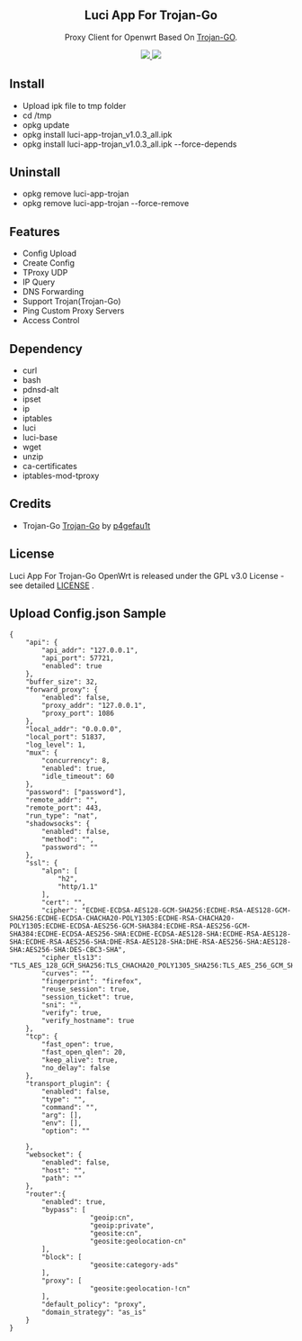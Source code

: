 <h2 align="center">
  <br>Luci App For Trojan-Go <br>
</h2>
  <p align="center">
	Proxy Client for Openwrt Based On <a href="https://github.com/p4gefau1t/trojan-go" target="_blank">Trojan-GO</a>.
  </p>
  <p align="center">
  <a target="_blank" href="https://github.com/frainzy1477/luci-app-trojan/releases/tag/v1.0.3">
    <img src="https://img.shields.io/badge/Luci%20App%20For%20TrojanGo-v1.0.3-blue.svg"> 	  
  </a>
  <a href="https://github.com/frainzy1477/luci-app-trojan/releases" target="_blank">
        <img src="https://img.shields.io/github/downloads/frainzy1477/luci-app-trojan/total.svg?style=flat-square"/>
   </a>
  </p>

  
 ## Install
- Upload ipk file to tmp folder
- cd /tmp
- opkg update
- opkg install luci-app-trojan_v1.0.3_all.ipk  
- opkg install luci-app-trojan_v1.0.3_all.ipk --force-depends

 ## Uninstall
- opkg remove luci-app-trojan 
- opkg remove luci-app-trojan --force-remove

## Features
- Config Upload
- Create Config
- TProxy UDP
- IP Query
- DNS Forwarding
- Support Trojan(Trojan-Go)
- Ping Custom Proxy Servers
- Access Control


## Dependency
- curl
- bash
- pdnsd-alt
- ipset
- ip
- iptables
- luci
- luci-base
- wget
- unzip
- ca-certificates
- iptables-mod-tproxy

## Credits
* Trojan-Go [Trojan-Go](https://github.com/p4gefau1t/trojan-go) by [p4gefau1t](https://github.com/p4gefau1t)

## License  
Luci App For Trojan-Go OpenWrt is released under the GPL v3.0 License - see detailed [LICENSE](https://github.com/frainzy1477/luci-app-trojan/blob/master/LICENSE) .


## Upload Config.json Sample
```
{
    "api": {
        "api_addr": "127.0.0.1",
        "api_port": 57721,
        "enabled": true
    },
    "buffer_size": 32,
    "forward_proxy": {
        "enabled": false,
        "proxy_addr": "127.0.0.1",
        "proxy_port": 1086
    },	
    "local_addr": "0.0.0.0",
    "local_port": 51837,
    "log_level": 1,
    "mux": {
        "concurrency": 8,
        "enabled": true,
        "idle_timeout": 60
    },
    "password": ["password"],
    "remote_addr": "",
    "remote_port": 443,
    "run_type": "nat",
    "shadowsocks": {
        "enabled": false,
        "method": "",
        "password": ""
    },
    "ssl": {
        "alpn": [
            "h2",
            "http/1.1"
        ],
        "cert": "",
        "cipher": "ECDHE-ECDSA-AES128-GCM-SHA256:ECDHE-RSA-AES128-GCM-SHA256:ECDHE-ECDSA-CHACHA20-POLY1305:ECDHE-RSA-CHACHA20-POLY1305:ECDHE-ECDSA-AES256-GCM-SHA384:ECDHE-RSA-AES256-GCM-SHA384:ECDHE-ECDSA-AES256-SHA:ECDHE-ECDSA-AES128-SHA:ECDHE-RSA-AES128-SHA:ECDHE-RSA-AES256-SHA:DHE-RSA-AES128-SHA:DHE-RSA-AES256-SHA:AES128-SHA:AES256-SHA:DES-CBC3-SHA",
        "cipher_tls13": "TLS_AES_128_GCM_SHA256:TLS_CHACHA20_POLY1305_SHA256:TLS_AES_256_GCM_SHA384",
        "curves": "",
        "fingerprint": "firefox",
        "reuse_session": true,
        "session_ticket": true,
        "sni": "",
        "verify": true,
        "verify_hostname": true
    },
    "tcp": {
        "fast_open": true,
        "fast_open_qlen": 20,
        "keep_alive": true,
        "no_delay": false
    },
    "transport_plugin": {
        "enabled": false,
        "type": "",
        "command": "",
        "arg": [],
        "env": [],
        "option": ""
        
    },	
    "websocket": {
        "enabled": false,
        "host": "",
        "path": ""
    },	
    "router":{
        "enabled": true,
        "bypass": [
                    "geoip:cn",
                    "geoip:private",
                    "geosite:cn",
                    "geosite:geolocation-cn"
        ],
        "block": [
                    "geosite:category-ads"
        ],
        "proxy": [
                    "geosite:geolocation-!cn"
        ],
        "default_policy": "proxy",
        "domain_strategy": "as_is"
    }
}
```
